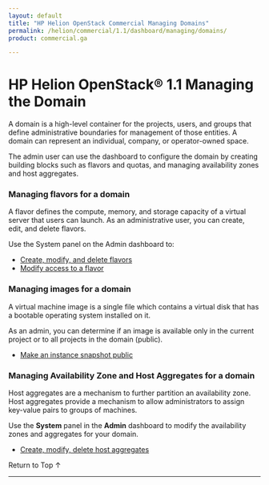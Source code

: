 ```yaml
---
layout: default
title: "HP Helion OpenStack Commercial Managing Domains"
permalink: /helion/commercial/1.1/dashboard/managing/domains/
product: commercial.ga

---
```

<!--PUBLISHED-->

<script>

function PageRefresh {
onLoad="window.refresh"
}

PageRefresh();

</script>

<!--
<p style="font-size: small;"> <a href="/helion/commercial/1.1/ga1/install/">&#9664; PREV</a> | <a href="/helion/commercial/1.1/ga1/install-overview/">&#9650; UP</a> | <a href="/helion/commercial/1.1/ga1/">NEXT &#9654;</a></p> 
-->

# HP Helion OpenStack&#174;  1.1 Managing the Domain</h1>

A domain is a high-level container for the projects, users, and groups that define administrative boundaries for management of those entities. A domain can represent an individual, company, or operator-owned space.

The admin user can use the dashboard to configure the domain by creating building blocks such as flavors and quotas, and managing availability zones and host aggregates.	

### Managing flavors for a domain

A flavor defines the compute, memory, and storage capacity of a virtual server that users can launch. As an administrative user, you can create, edit, and delete flavors.

Use the System panel on the Admin dashboard to:

* [Create, modify, and delete flavors](/helion/commercial/1.1/dashboard/managing/flavors/)
* [Modify access to a flavor](/helion/commercial/1.1/dashboard/managing/flavors/access/)
</ul>

### Managing images for a domain ###

A virtual machine image is a single file which contains a virtual disk that has a bootable operating system installed on it.

As an admin, you can determine if an image is available only in the current project or to all projects in the domain (public).

* [Make an instance snapshot public](/helion/commercial/1.1/dashboard/managing/snapshots/public/)

### Managing Availability Zone and Host Aggregates for a domain

Host aggregates are a mechanism to further partition an availability zone. Host aggregates provide a mechanism to allow administrators to assign key-value pairs to groups of machines. 

Use the **System** panel in the **Admin** dashboard to modify the availability zones and aggregates for your domain.

* [Create, modify, delete host aggregates](/helion/commercial/1.1/dashboard/managing/aggregates/)

<!-- not in Community
### Enabling and disabling services ###

Use the Admin dashboard to enable and disable services in a domain.
-->
<p><a href="#top" style="padding:14px 0px 14px 0px; text-decoration: none;"> Return to Top &#8593; </a>


----
